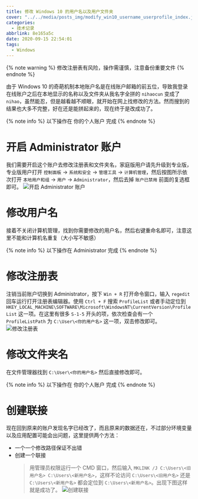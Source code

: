 ```yaml
---
title: 修改 Windows 10 的用户名以及用户文件夹
cover: "../../media/posts_img/modify_win10_username_userprofile_index.jpg"
categories:
  - 技术记录
abbrlink: 8e165a5c
date: 2020-09-15 22:54:01
tags:
  - Windows
---
```


{% note warning %}
修改注册表有风险，操作需谨慎，注意备份重要文件
{% endnote %}

由于 Windows 10 的奇葩机制本地账户名是在线账户邮箱的前五位，导致我登录在线账户之后在本地显示的名称以及文件夹从我名字全拼的 `nihaocun` 变成了 `nihao`，虽然能忍，但是越看越不顺眼，就开始在网上找修改的方法。然而搜到的结果也大多不完整，好在还是能拼起来的，现在终于是改成功了。

{% note info %}
以下操作在 你的个人账户 完成
{% endnote %}

# 开启 Administrator 账户

我们需要开启这个账户去修改注册表和文件夹名，家庭版用户请先升级到专业版，专业版用户打开
`控制面板` -> `系统和安全` -> `管理工具` -> `计算机管理`，然后按图所示依次打开
`本地用户和组` -> `用户` -> `Administrator`，然后去掉 `账户已禁用` 前面的复选框即可。
![开启 Administrator 账户](/blog_image/修改Windows10的用户名以及用户文件夹/计算机管理.png)

# 修改用户名

接着不关闭计算机管理，找到你需要修改的用户名，然后右键重命名即可，注意这里不能和计算机名重复（大小写不敏感）

{% note info %}
以下操作在 Administrator 完成
{% endnote %}

# 修改注册表

注销当前账户切换到 Administrator，按下 `Win + R` 打开命令窗口，输入 `regedit` 回车运行打开注册表编辑器。使用 `Ctrl + F` 搜索 `ProfileList` 或者手动定位到 `HKEY_LOCAL_MACHINE\SOFTWARE\Microsoft\WindowsNT\CurrentVersion\ProfileList` 这一项。在这里有很多 `S-1-5` 开头的项，依次检查会有一个 `ProfileListPath` 为 `C:\User\<你的用户名>` 这一项，双击修改即可。
![修改注册表](/blog_image/修改Windows10的用户名以及用户文件夹/修改注册表.png)

# 修改文件夹名

在文件管理器找到 `C:\User\<你的用户名>` 然后直接修改即可。

{% note info %}
以下操作在 你的个人账户 完成
{% endnote %}

# 创建联接

现在回到原来的账户发现名字已经改了，而且原来的数据还在，不过部分环境变量以及应用配置可能会出问题，这里提供两个方法：

- 一个一个修改路径保证不出错
- 创建一个联接
  > 用管理员权限运行一个 CMD 窗口，然后输入 `MKLINK /J C:\Users\<旧用户名> C:\Users\<新用户名>`，这样不论访问 `C:\Users\<旧用户名>` 还是 `C:\Users\<新用户名>` 都会定位到 `C:\Users\<新用户名>`。出现下图这样就是成功了。
  > ![创建联接](/blog_image/修改Windows10的用户名以及用户文件夹/链接.png)
